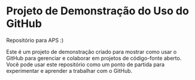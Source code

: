 # Projeto de Demonstração do Uso do GitHub
Repositório para APS :)

Este é um projeto de demonstração criado para mostrar como usar o GitHub para gerenciar e colaborar em projetos de código-fonte aberto. Você pode usar este repositório como um ponto de partida para experimentar e aprender a trabalhar com o GitHub.
